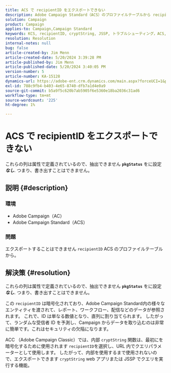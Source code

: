 ```yaml
---
title: ACS で recipientID をエクスポートできない
description: Adobe Campaign Standard（ACS）のプロファイルテーブルから recipientID を書き出せない理由を説明します。
solution: Campaign
product: Campaign
applies-to: Campaign,Campaign Standard
keywords: KCS, recipientID, cryptString, JSSP, トラブルシューティング，ACS, Adobe Campaign Standard, AC, Adobe Campaign
resolution: Resolution
internal-notes: null
bug: false
article-created-by: Jim Menn
article-created-date: 5/20/2024 3:39:28 PM
article-published-by: Jim Menn
article-published-date: 5/20/2024 3:40:05 PM
version-number: 5
article-number: KA-15128
dynamics-url: https://adobe-ent.crm.dynamics.com/main.aspx?forceUCI=1&pagetype=entityrecord&etn=knowledgearticle&id=eb80451f-bf16-ef11-9f8a-6045bd006268
exl-id: 788c9fb4-b403-4e65-8740-dfb7a1d4e0a9
source-git-commit: b5a9f5c620b7ab5905f6e5360e18ba2036c31ad6
workflow-type: tm+mt
source-wordcount: '225'
ht-degree: 1%

---
```


# ACS で recipientID をエクスポートできない


これらの列は属性で定義されているので、抽出できません <b>`pkgStatus`</b> をに設定 <b>*なし</b>*. つまり、書き出すことはできません。

## 説明 {#description}


### <b>環境</b>

- Adobe Campaign（AC）
- Adobe Campaign Standard（ACS）


### <b>問題</b>

エクスポートすることはできません `recipientID` ACS のプロファイルテーブルから。


## 解決策 {#resolution}


これらの列は属性で定義されているので、抽出できません <b>`pkgStatus`</b> をに設定 <b>*なし</b>*. つまり、書き出すことはできません。

この `recipientID` は暗号化されており、Adobe Campaign Standard内の様々なエンティティを渡されて、レポート、ワークフロー、配信などのデータが参照されます。 これで、ID は単なる数値となり、直列に割り当てられます。 したがって、ランダムな受信者 ID を予測し、Campaign からデータを取り込むのは非常に簡単です。これはセキュリティの欠陥になります。

ACC （Adobe Campaign Classic）では、内部 `cryptString` 関数は、最初にを暗号化するために使用されます `recipientID`を選択し、URL 内でクエリパラメーターとして使用します。 したがって、内部を使用するまで使用されないので、エクスポートできます `cryptString` web アプリまたは JSSP でクエリを実行する機能。
